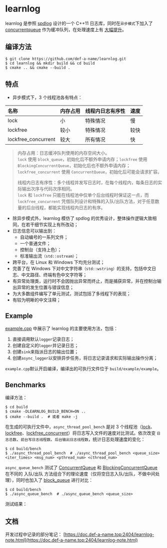 # learnlog


learnlog 是参照 [spdlog](https://github.com/gabime/spdlog) 设计的一个 C++11 日志库，同时在`异步模式`下加入了 [concurrentqueue](https://github.com/cameron314/concurrentqueue) 作为缓冲队列，在处理速度上有 [大幅提升](#benchmarks)。


## 编译方法

```console
$ git clone https://github.com/def-a-name/learnlog.git
$ cd learnlog && mkdir build && cd build
$ cmake .. && cmake --build .
```

## 特点

- 异步模式下，3 个线程池各有特点：

|名称|内存占用|线程内日志有序性|速度|
|:---|:---|:---|:---|
|lock|小|特殊情况|慢|
|lockfree|较小|特殊情况|较快|
|lockfree_concurrent|较大|所有情况|快|

> 内存占用：日志缓冲队列使用的内存空间大小。  
> `lock` 使用 `block_queue`，初始化后不额外申请内存；`lockfree` 使用 `BlockingConcurrentQueue`，初始化后也不额外申请内存；`lockfree_concurrent` 使用 `ConcurrentQueue`，初始化后可能会请求扩容。
>
> 
> 线程内日志有序性：多个线程并发写日志时，在每个线程内，每条日志的实际输出次序与代码次序相同。  
> `lock` 和 `lockfree` 只能在线程池中仅单个后台线程时保证这一点，而 `lockfree_concurrent` 凭借队列设计和特殊的入队/出队方法，对于任意数量的后台线程，都能实现线程内日志的有序。

- 除异步模式外，learnlog 模仿了 spdlog 的优秀设计，整体操作逻辑大致相同，在若干细节实现上有所改动；
- 日志信息可以输出到：
  * 自动编号的一系列文件；
  * 一个普通文件；
  * 控制台（支持上色）；
  * 标准输出流`（std::ostream）`；
- 跨平台，在 Linux 和 Windows 下均充分测试；
- 完善了在 Windows 下对中文字符串`（std::wstring）`的支持，包括中文日志、中文路径、终端有色中文字符等；
- 有异常处理类，运行时不会因抛出异常而终止，而是捕获异常，并在控制台输出异常的发生位置与错误信息；
- 为大多数组件编写了单元测试，测试包括了多线程下的表现；
- 有较为明晰的中文注释；

## Example

[example.cpp](example/example.cpp) 中展示了 learnlog 的主要使用方法，包括：

1. 直接调用默认`logger`记录日志；
2. 创建自定义的`logger`并记录日志；
3. 创建`sink`来指派日志的输出位置；
4. 创建`async_logger`以安排异步任务，将日志记录请求和实际输出操作分离；

`example.cpp`默认开启编译，编译出的可执行文件位于 `build/example/example`。

## Benchmarks

编译方法：

```console
$ cd build
$ cmake -DLEARNLOG_BUILD_BENCH=ON ..
$ cmake --build .  # 或者 make -j
```

在生成的可执行文件中，`async_thread_pool_bench` 是对 3 个线程池（[lock](base/lock_thread_pool.h)、[lockfree](base/lockfree_thread_pool.h)、[lockfree_concurrent](base/lockfree_concurrent_thread_pool.h)）将日志写入文件的速度对比测试。依次改变 `日志总数`、`前台写日志线程数`、`后台输出日志线程数`，统计日志处理速度的变化：

```console
$ cd build/bench
$ ./async_thread_pool_bench  # ./async_thread_pool_bench <queue_size> <iter_times> <msg_num> <pthread_num> <cthread_num>
```

`async_queue_bench` 测试了 [ConcurrentQueue](base/concurrentqueue/concurrentqueue.h) 和 [BlockingConcurrentQueue](base/concurrentqueue/blockingconcurrentqueue.h) 在不同的 入队/出队 方法组合下的理论速度（仅将空日志入队/出队，不做中间处理），同时也加入了 [block_queue](base/concurrentqueue/block_queue.h) 进行对比：

```console
$ cd build/bench
$ ./async_queue_bench  # ./async_queue_bench <queue_size>
```

测试结果：

## 文档

开发过程中记录的部分笔记： [https://doc.def-a-name.top:2404/learnlog-note.html](https://doc.def-a-name.top:2404/learnlog-note.html)
